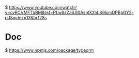 $ https://www.youtube.com/watch?v=cvRCVMFTbBM&list=PLw6zZaiL80AshlX2hLS6lcmDPBgGY3-pJ&index=13&t=128s


# Doc
$ https://www.npmjs.com/package/typeorm